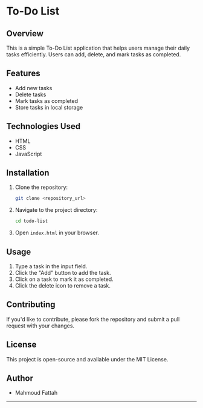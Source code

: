 # To-Do List

## Overview
This is a simple To-Do List application that helps users manage their daily tasks efficiently. Users can add, delete, and mark tasks as completed.

## Features
- Add new tasks
- Delete tasks
- Mark tasks as completed
- Store tasks in local storage

## Technologies Used
- HTML
- CSS
- JavaScript

## Installation
1. Clone the repository:
   ```sh
   git clone <repository_url>
   ```
2. Navigate to the project directory:
   ```sh
   cd todo-list
   ```
3. Open `index.html` in your browser.

## Usage
1. Type a task in the input field.
2. Click the "Add" button to add the task.
3. Click on a task to mark it as completed.
4. Click the delete icon to remove a task.

## Contributing
If you'd like to contribute, please fork the repository and submit a pull request with your changes.

## License
This project is open-source and available under the MIT License.

## Author
- Mahmoud Fattah

---

